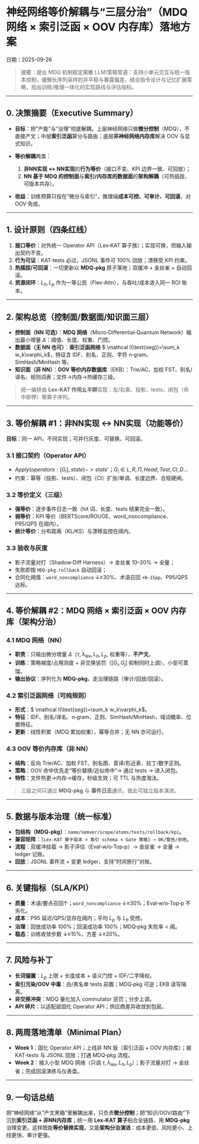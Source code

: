﻿# 神经网络等价解耦与“三层分治”（MDQ 网络 × 索引泛函 × OOV 内存库）落地方案
日期：2025-09-26

> 摘要：提出 MDQ 机制稳定离散 LLM/策略管道：支持小单元交互与统一版本控制，缓解长序列采样的非平稳与暴露偏差。结合指令设计与记忆扩展策略，给出训练/推理一体化的实现路线与评估指标。

---

## 0. 决策摘要（Executive Summary）

* **目标**：把“产能”与“治理”彻底解耦。上层神经网络只做**微分控制**（MDQ），不直接产文；中层**索引泛函**算分与路由；底层**非神经网络内存库**解决 OOV 与显式知识。
* **等价解耦**两类：

  1. **非NN实现 ↔ NN实现**的**行为等价**（接口不变、KPI 边界一致、可回放）；
  2. **NN 基于 MDQ 的控制面**与**索引/内存库的数据面**的**架构解耦**（可热插拔、可版本共存）。
* **收益**：训练预算只投在“微分与索引”，推理端**成本可控、可审计、可回滚**，对 OOV 免疫。

---

## 1. 设计原则（四条红线）

1. **接口等价**：对外统一 Operator API（Lex‑KAT 算子族）；实现可换，但输入输出契约不变。
2. **行为可证**：KAT‑tests 必过，JSONL 事件可 100% 回放；漂移受 KPI 约束。
3. **热插拔/可回滚**：一切更新以 **MDQ‑pkg** 原子落地；双缓冲 + 金丝雀 + 自动回滚。
4. **资源闭环**：$L_h,L_p$ 作为一等公民（Flex‑Attn），与吞吐/成本进入同一 ROI 账本。

---

## 2. 架构总览（控制面/数据面/知识面三层）

* **控制面（NN 可选）**：**MDQ 网络**（Micro‑Differential‑Quantum Network）输出最小增量 $\Delta$：阈值、长度、权重、门控。
* **数据面（无 NN 也可）**：**索引泛函网络** $ \mathcal I(\text{seg})=\sum_k w_k\varphi_k$，特征含 IDF、别名、正则、字符 n‑gram、SimHash/MinHash 等。
* **知识面（非 NN）**：**OOV 等价内存数据库**（EKB）：Trie/AC、加权 FST、别名/译名、规则词表；文件→内存→热缓存三级。

> 统一编排由 **Lex‑KAT 作用幺半群**实现：左/右乘、投影、tests、闭包（命中即停）等算子序列。

---

## 3. 等价解耦 #1：非NN实现 ↔ NN实现（功能等价）

**目标**：同一 API，不同实现；可并行灰度、可替换、可回滚。

### 3.1 接口契约（Operator API）

* $Apply(operators: [G_i], state) -> state'$；$G_i ∈ {L,R,Π,Head,Test,Cl,D...}$
* 约束：幂等（投影、tests）、闭包（Cl）扩张/单调、长度边界、合规硬闸。

### 3.2 等价定义（三级）

* **强等价**：逐步事件日志一致（hit 词、长度、tests 结果完全一致）。
* **弱等价**：KPI 等价（BERTScore/ROUGE、word_noncompliance、P95/QPS 在阈内）。
* **统计等价**：分布距离（KL/KS）与漂移监控在阈内。

### 3.3 验收与灰度

* 影子流量对打（Shadow‑Diff Harness）→ 金丝雀 10–20% → 全量；
* 失败即按 `MDQ‑pkg.rollback` 自动回滚；
* 合同化阈值：`word_noncompliance` ↓≥30%、术语召回 `+8–15pp`、P95/QPS 达标。

---

## 4. 等价解耦 #2：MDQ 网络 × 索引泛函 × OOV 内存库（架构分治）

### 4.1 MDQ 网络（NN）

* **职责**：只输出微分增量 $\Delta$（$\tau,\lambda_{\text{lex}},L_h,L_p,$ 权重等），**不产文**。
* **训练**：策略梯度/占用测度 + 非交换惩罚（$[G_i,G_j]$ 抑制同时上调），小型可蒸馏。
* **输出协议**：序列化为 **MDQ‑pkg**，走治理链路（审计/回放/回滚）。

### 4.2 索引泛函网络（可纯规则）

* **形式**：$ \mathcal I(\text{seg})=\sum_k w_k\varphi_k$。
* **特征**：IDF、别名/译名、n‑gram、正则、SimHash/MinHash、域词概率、位置特征。
* **更新**：线性积累（MDQ 累加权重），幂等合并；无 NN 亦可运行。

### 4.3 OOV 等价内存库（非 NN）

* **结构**：反向 Trie/AC、加权 FST、别名图、音译/形近表、拉丁/数字正则。
* **策略**：OOV 命中优先走“等价替换/近似命中”→ 通过 tests → 进入闭包。
* **特性**：文件热更→内存→缓存，秒级生效；可 TTL 与热度淘汰。

> 三层之间只通过 **MDQ‑pkg** 与 **事件日志**通讯，彼此可独立版本演进。

---

## 5. 数据与版本治理（统一标准）

* **包结构（MDQ‑pkg）**：`name/semver/scope/atoms/tests/rollback/kpi`。
* **兼容矩阵**：`[Lex‑KAT 算子版本 × 索引 schema × Gate 策略] → OK/警告/拒绝`。
* **流程**：双缓冲挂载 → 影子评估（Eval‑w/o‑Top‑p）→ 金丝雀 → 全量 → ledger 记账。
* **回放**：JSONL 事件流 + 变更 ledger，支持“时间旅行”对账。

---

## 6. 关键指标（SLA/KPI）

* **质量**：术语/要点召回↑；`word_noncompliance` ↓≥30%；Eval‑w/o‑Top‑p 不劣化。
* **成本**：P95 延迟/QPS/显存在阈内；平均 $L_p$ 与 $L_h$ 受控。
* **治理**：回放成功率 100%；回滚成功率 100%；MDQ‑pkg 失败率 < 阈。
* **稳态**：训练收敛步数 ↓≥15%，方差 ↓≥20%。

---

## 7. 风险与补丁

* **长词偏置**：$L_p$ 上限 + 长度成本 + 语义门控 + IDF/二字降权。
* **索引污染/OOV 中毒**：白/黑名单 tests 前置；MDQ‑pkg 可逆；EKB 读写隔离。
* **非交换冲突**：MDQ 量化加入 commutator 惩罚；分步上调。
* **API 碎片**：以适配层固化 Operator API；供应商差异收敛到包层。

---

## 8. 两周落地清单（Minimal Plan）

* **Week 1**：固化 Operator API；上线非 NN 版（索引泛函 + OOV 内存库）；接 KAT‑tests 与 JSONL 回放；打通 MDQ‑pkg 流程。
* **Week 2**：接入小型 MDQ 网络（只调 $\tau,\lambda_{\text{lex}},L_h,L_p$）；影子流量对打 → 金丝雀；完成回滚演练与仪表盘。

---

## 9. 一句话总结

把“神经网络”从“产文黑箱”里解耦出来，只负责**微分控制**；把“知识/OOV/路由”下沉到**索引泛函 + 非NN内存库**；统一用 **Lex‑KAT 算子**粘合全链路、用 **MDQ‑pkg**治理变更。这样既能**等价替换实现**，又能**架构分治演进**：成本更低、风险更小、上线更快、审计更强。